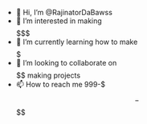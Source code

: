 - 👋 Hi, I’m @RajinatorDaBawss
- 👀 I’m interested in making $$$$$$$$$$$$$$$$$$$
- 🌱 I’m currently learning how to make $$$$$$$$$$$$$$$$$
- 💞️ I’m looking to collaborate on $$$$$$$$$$$$$$ making projects
- 📫 How to reach me 999-$$$-$$$$

<!---
RajinatorDaBawss/RajinatorDaBawss is a ✨ special ✨ repository because its `README.md` (this file) appears on your GitHub profile.
You can click the Preview link to take a look at your changes.
--->
